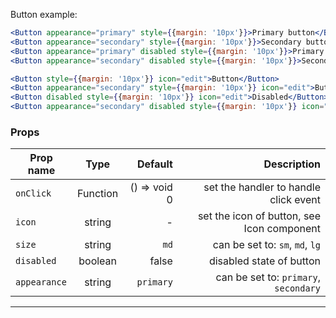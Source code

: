 Button example:

```jsx
<Button appearance="primary" style={{margin: '10px'}}>Primary button</Button>
<Button appearance="secondary" style={{margin: '10px'}}>Secondary button</Button>
<Button appearance="primary" disabled style={{margin: '10px'}}>Primary disabled</Button>
<Button appearance="secondary" disabled style={{margin: '10px'}}>Secondary disabled</Button>
```

```jsx
<Button style={{margin: '10px'}} icon="edit">Button</Button>
<Button appearance="secondary" style={{margin: '10px'}} icon="edit">Button</Button>
<Button disabled style={{margin: '10px'}} icon="edit">Disabled</Button>
<Button appearance="secondary" disabled style={{margin: '10px'}} icon="edit">Disabled</Button>
```

### Props

| Prop name    |   Type   |      Default |                                Description |
| ------------ | :------: | -----------: | -----------------------------------------: |
| `onClick`    | Function | () => void 0 |      set the handler to handle click event |
| `icon`       |  string  |            - | set the icon of button, see Icon component |
| `size`       |  string  |         `md` |            can be set to: `sm`, `md`, `lg` |
| `disabled`   | boolean  |        false |                   disabled state of button |
| `appearance` |  string  |    `primary` |      can be set to: `primary`, `secondary` |

---
